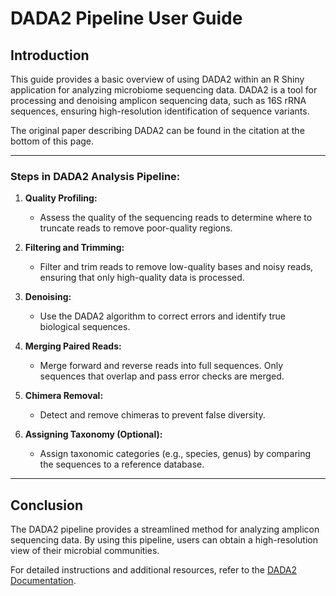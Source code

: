 # DADA2 Pipeline User Guide

## Introduction

This guide provides a basic overview of using DADA2 within an R Shiny application for analyzing microbiome sequencing data. DADA2 is a tool for processing and denoising amplicon sequencing data, such as 16S rRNA sequences, ensuring high-resolution identification of sequence variants.

The original paper describing DADA2 can be found in the citation at the bottom of this page.

---

### Steps in DADA2 Analysis Pipeline:

1. **Quality Profiling:**
   - Assess the quality of the sequencing reads to determine where to truncate reads to remove poor-quality regions.
   
2. **Filtering and Trimming:**
   - Filter and trim reads to remove low-quality bases and noisy reads, ensuring that only high-quality data is processed.

3. **Denoising:**
   - Use the DADA2 algorithm to correct errors and identify true biological sequences.

4. **Merging Paired Reads:**
   - Merge forward and reverse reads into full sequences. Only sequences that overlap and pass error checks are merged.


5. **Chimera Removal:**
   - Detect and remove chimeras to prevent false diversity.

6. **Assigning Taxonomy (Optional):**
   - Assign taxonomic categories (e.g., species, genus) by comparing the sequences to a reference database.


---

## Conclusion

The DADA2 pipeline provides a streamlined method for analyzing amplicon sequencing data. By using this pipeline, users can obtain a high-resolution view of their microbial communities.

For detailed instructions and additional resources, refer to the [DADA2 Documentation](https://benjjneb.github.io/dada2/).
